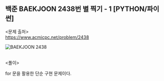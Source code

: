 ## 백준 BAEKJOON 2438번 별 찍기 - 1 [PYTHON/파이썬]

<문제 출처><br>
https://www.acmicpc.net/problem/2438

![BAEKJOON 2438](https://blog.kakaocdn.net/dn/18rhH/btrLhXxhATH/lqSKH0U97ronCrXUh0p8Dk/img.png)

<br>
<풀이><br>

for 문을 활용한 단순 구현 문제이다.
